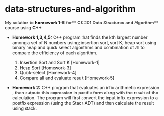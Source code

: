 # data-structures-and-algorithm

My solution to **homework 1-5** for** CS 201 Data Structures and Algorithm** course using **C++**

- **Homework 1,3,4,5:**
C++ program that finds the kth largest number among a set of N numbers using; insertion sort, sort K, heap sort using binary heap and quick select algorithms and combination of all to compare the efficiency of each algorithm.
	1. Insertion Sort and Sort K [Homework-1]
	1. Heap Sort [Homework-3]
	1. Quick-select [Homework-4]
	1. Compare all and evaluate result [Homework-5]


- **Homework 2:**
C++ program that evaluates an infix arithmetic expression , then outputs this expression in postfix form along with the result of the calculation. The program will first convert the input infix expression to a postfix expression (using the Stack ADT) and then calculate the result using stack.

